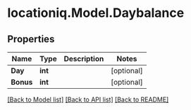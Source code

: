 
# locationiq.Model.Daybalance

## Properties

Name | Type | Description | Notes
------------ | ------------- | ------------- | -------------
**Day** | **int** |  | [optional] 
**Bonus** | **int** |  | [optional] 

[[Back to Model list]](../README.md#documentation-for-models)
[[Back to API list]](../README.md#documentation-for-api-endpoints)
[[Back to README]](../README.md)

